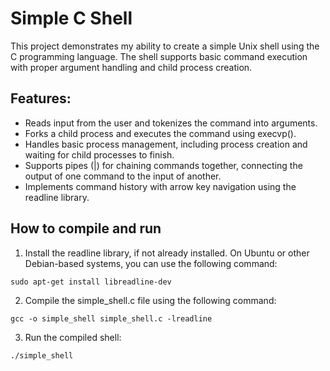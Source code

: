 # Simple C Shell
This project demonstrates my ability to create a simple Unix shell using the C programming language. The shell supports basic command execution with proper argument handling and child process creation.

## Features:

* Reads input from the user and tokenizes the command into arguments.
* Forks a child process and executes the command using execvp().
* Handles basic process management, including process creation and waiting for child processes to finish.
* Supports pipes (|) for chaining commands together, connecting the output of one command to the input of another.
* Implements command history with arrow key navigation using the readline library.

## How to compile and run

1. Install the readline library, if not already installed. On Ubuntu or other Debian-based systems, you can use the following command:

```
sudo apt-get install libreadline-dev
```

2. Compile the simple_shell.c file using the following command:

```
gcc -o simple_shell simple_shell.c -lreadline
```

3. Run the compiled shell:

```
./simple_shell
```